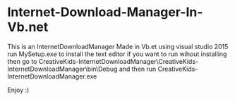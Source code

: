 # Internet-Download-Manager-In-Vb.net

This is an InternetDownloadManager Made in Vb.et using visual studio 2015 run MySetup.exe to install the text editor if you want to run wihout installing then go to CreativeKids-InternetDownloadManager\CreativeKids-InternetDownloadManager\bin\Debug and then run CreativeKids-InternetDownloadManager.exe

Enjoy :)
